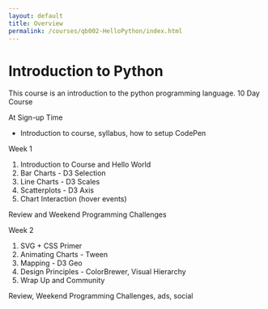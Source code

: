 ```yaml
---
layout: default
title: Overview
permalink: /courses/qb002-HelloPython/index.html
---
```

# Introduction to Python
This course is an introduction to the python programming language. 10 Day Course


At Sign-up Time

* Introduction to course, syllabus, how to setup CodePen


Week 1

1. Introduction to Course and Hello World
2. Bar Charts - D3 Selection
3. Line Charts - D3 Scales
4. Scatterplots - D3 Axis
5. Chart Interaction (hover events)

Review and Weekend Programming Challenges


Week 2

1. SVG + CSS Primer
2. Animating Charts - Tween
3. Mapping - D3 Geo
4. Design Principles - ColorBrewer, Visual Hierarchy
5. Wrap Up and Community

Review, Weekend Programming Challenges, ads, social
